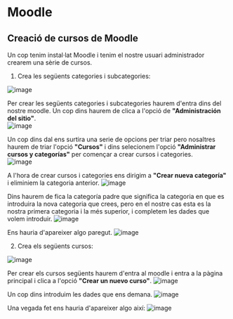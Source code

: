 # Moodle

## Creació de cursos de Moodle

Un cop tenim instal·lat Moodle i tenim el nostre usuari administrador crearem una sèrie de cursos.

1. Crea les següents categories i subcategories:

![image](https://user-images.githubusercontent.com/114423020/207115113-388a5a58-a39a-48f1-9ba6-d5e112b27178.png)


Per crear les següents categories i subcategories haurem d'entra dins del nostre moodle. Un cop dins haurem de clica a l'opció de **"Administración del sitio"**.  
![image](https://user-images.githubusercontent.com/114423020/207115703-a703ace8-7b44-40b9-99b1-53a04cc7e346.png)

Un cop dins dal ens surtira una serie de opcions per triar pero nosaltres haurem de triar l'opció **"Cursos"** i dins selecionem l'opció **"Administrar cursos y categorías"** per començar a crear cursos i categories.  
![image](https://user-images.githubusercontent.com/114423020/207116907-4f7149ce-a317-49ed-b4c0-d211d0caada1.png)


A l'hora de crear cursos i categories ens dirigim a **"Crear nueva categoría"** i eliminiem la categoria anterior.
![image](https://user-images.githubusercontent.com/114423020/207117320-a213ae9a-3d69-4512-ad69-6b82621e3f4a.png)

Dins haurem de fica la categoría padre que significa la categoria en que es introduira la nova categoria que crees, pero en el nostre cas esta es la nostra primera categoria i la més superior, i completem les dades que volem introduir.
![image](https://user-images.githubusercontent.com/114423020/207119105-0c903e06-57cf-46c8-b721-671de72f3783.png)

Ens hauria d'apareixer algo paregut.
![image](https://user-images.githubusercontent.com/114423020/207119209-330d0ecf-c93a-40d6-910c-503d4b58e610.png)


2. Crea els següents cursos:

![image](https://user-images.githubusercontent.com/114423020/207119366-1acacf52-b5d6-4143-a8f1-295f3c315756.png)


Per crear els cursos següents haurem d'entra al moodle i entra a la pàgina principal i clica a l'opció **"Crear un nuevo curso"**.
![image](https://user-images.githubusercontent.com/114423020/207120082-3602585a-e9e8-4057-b390-01eefa191c5a.png)

Un cop dins introduim les dades que ens demana.
![image](https://user-images.githubusercontent.com/114423020/207120168-b9e9ed98-78ec-48a5-ac67-8744f7b8372a.png)

Una vegada fet ens hauria d'apareixer algo així:
![image](https://user-images.githubusercontent.com/114423020/207120279-faa7e7dc-d8d5-4f58-9a3d-98a98a60f22a.png)

